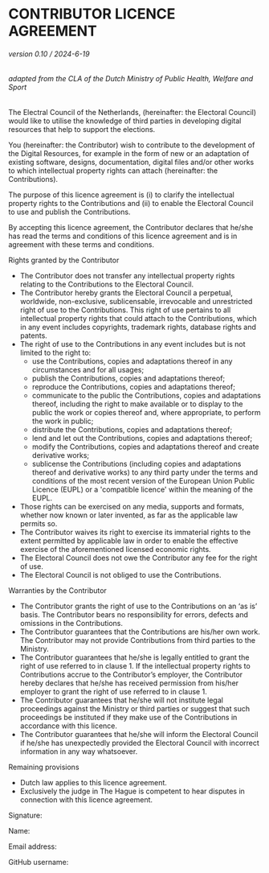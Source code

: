 # CONTRIBUTOR LICENCE AGREEMENT 

###### version 0.10 / 2024-6-19
###### adapted from the CLA of the Dutch Ministry of Public Health, Welfare and Sport

The Electral Council of the Netherlands, (hereinafter: the Electoral Council) would like to utilise the knowledge of third parties in developing digital resources that help to support the elections.

You (hereinafter: the Contributor) wish to contribute to the development of the Digital Resources, for example in the form of new or an adaptation of existing software, designs, documentation, digital files and/or other works to which intellectual property rights can attach (hereinafter: the Contributions).

The purpose of this licence agreement is (i) to clarify the intellectual property rights to the Contributions and (ii) to enable the Electoral Council to use and publish the Contributions.

By accepting this licence agreement, the Contributor declares that he/she has read the terms and conditions of this licence agreement and is in agreement with these terms and conditions.

Rights granted by the Contributor	
*	The Contributor does not transfer any intellectual property rights relating to the Contributions to the Electoral Council.
*	The Contributor hereby grants the Electoral Council a perpetual, worldwide, non-exclusive, sublicensable, irrevocable and unrestricted right of use to the Contributions. This right of use pertains to all intellectual property rights that could attach to the Contributions, which in any event includes copyrights, trademark rights, database rights and patents.
*	The right of use to the Contributions in any event includes but is not limited to the right to:
    *	use the Contributions, copies and adaptations thereof in any circumstances and for all usages;
    *	publish the Contributions, copies and adaptations thereof;
    *	reproduce the Contributions, copies and adaptations thereof;
    *	communicate to the public the Contributions, copies and adaptations thereof, including the right to make available or to display to the public the work or copies thereof and, where appropriate, to perform the work in public;
    *	distribute the Contributions, copies and adaptations thereof;
    *	lend and let out the Contributions, copies and adaptations thereof; 
    *	modify the Contributions, copies and adaptations thereof and create derivative works;
    *	sublicense the Contributions (including copies and adaptations thereof and derivative works) to any third party under the terms and conditions of the most recent version of the European Union Public Licence (EUPL) or a 'compatible licence' within the meaning of the EUPL.
*	Those rights can be exercised on any media, supports and formats, whether now known or later invented, as far as the applicable law permits so.
*	The Contributor waives its right to exercise its immaterial rights to the extent permitted by applicable law in order to enable the effective exercise of the aforementioned licensed economic rights.
*	The Electoral Council does not owe the Contributor any fee for the right of use.
*	The Electoral Council is not obliged to use the Contributions.

Warranties by the Contributor	
*	The Contributor grants the right of use to the Contributions on an ‘as is’ basis. The Contributor bears no responsibility for errors, defects and omissions in the Contributions.
*	The Contributor guarantees that the Contributions are his/her own work. The Contributor may not provide Contributions from third parties to the Ministry.
*	The Contributor guarantees that he/she is legally entitled to grant the right of use referred to in clause 1. If the intellectual property rights to Contributions accrue to the Contributor’s employer, the Contributor hereby declares that he/she has received permission from his/her employer to grant the right of use referred to in clause 1.
*	The Contributor guarantees that he/she will not institute legal proceedings against the Ministry or third parties or suggest that such proceedings be instituted if they make use of the Contributions in accordance with this licence.
*	The Contributor guarantees that he/she will inform the Electoral Council if he/she has unexpectedly provided the Electoral Council with incorrect information in any way whatsoever.

Remaining provisions
*	Dutch law applies to this licence agreement.
*	Exclusively the judge in The Hague is competent to hear disputes in connection with this licence agreement.


Signature:

Name:

Email address:

GitHub username:

